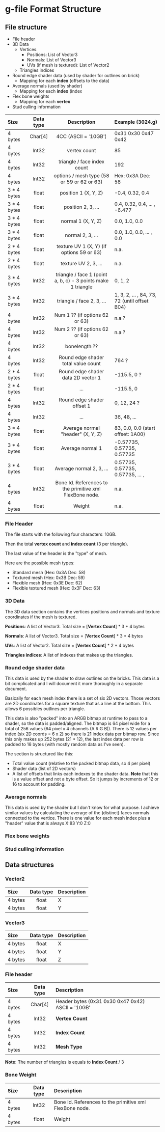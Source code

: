 # g-file Format Structure
## File structure
* File header
* 3D Data
  * Vertices
    * Positions: List of Vector3
    * Normals: List of Vector3
    * UVs (if mesh is textured): List of Vector2
  * Triangles indices
* Round edge shader data (used by shader for outlines on brick)
  * Mapping for each **index** (offsets to the data)
* Average normals (used by shader)
  * Mapping for each **index** (index
* Flex bone weights
  * Mapping for each **vertex**
* Stud culling information


Size | Data type | Description | Example (3024.g)
:------- | :---: | :---: | :--- 
 4 bytes     | Char[4] | 4CC (ASCII = '10GB') | 0x31 0x30 0x47 0x42
 4 bytes     | Int32   | vertex count | 85 
 4 bytes     | Int32   | triangle / face index count | 192
 4 bytes     | Int32   | options / mesh type (58 or 59 or 62 or 63) | Hex: 0x3A Dec: 58
 3 * 4 bytes | float   | position 1 (X, Y, Z) | -0.4,  0.32, 0.4
 3 * 4 bytes | float   | position 2, 3,  ... | 0.4, 0.32, 0.4, ... , -6.477
 3 * 4 bytes | float   | normal 1 (X, Y, Z) | 0.0, 1.0, 0.0
 3 * 4 bytes | float   | normal 2, 3, ... |  0.0, 1.0, 0.0, ... , 0.0
 2 * 4 bytes | float   | texture UV 1 (X, Y) (if options 59 or 63) | n.a.
 2 * 4 bytes | float   | texture UV 2, 3, ... | n.a.
 3 * 4 bytes | Int32   | triangle / face 1 (point a, b, c) - 3 points make 1 triangle | 0, 1, 2
 3 * 4 bytes | Int32   | triangle / face 2,  3, ... | 1, 3, 2, ... , 84, 73, 72 (until offset B04)
 4 bytes     | Int32   | Num 1 ?? (if options 62 or 63) | n.a ?
 4 bytes     | Int32   | Num 2 ?? (if options 62 or 63) | n.a ?
 4 bytes     | Int32   | bonelength ??
 4 bytes     | Int32   | Round edge shader total value count | 764 ?
 2 * 4 bytes | float   | Round edge shader data 2D vector 1 | -115.5, 0 ?
 2 * 4 bytes | float   | ... | -115.5, 0
 4 bytes     | Int32   | Round edge shader offset 1 | 0, 12, 24 ?
 4 bytes     | Int32   | ... | 36, 48, ...
 3 * 4 bytes | float   | Average normal "header" (X, Y, Z) | 83, 0.0, 0.0 (start offset: 1A00)
 3 * 4 bytes | float   | Average normal 1 | -0.57735, 0.57735, 0.57735
 3 * 4 bytes | float   | Average normal 2, 3, ... | 0.57735, 0.57735, 0.57735, ... , 
 4 bytes     | Int32   | Bone Id. References to the primitive xml FlexBone node. | n.a.
 4 bytes     | float   | Weight | n.a.
 
### File Header
The file starts with the following four characters: 10GB.

Then the total **vertex count** and **index count** (3 per triangle).

The last value of the header is the "type" of mesh.

Here are the possible mesh types:
* Standard mesh (Hex: 0x3A Dec: 58)
* Textured mesh (Hex: 0x3B Dec: 59)
* Flexible mesh (Hex: 0x3E Dec: 62)
* Flexible textured mesh (Hex: 0x3F Dec: 63)

### 3D Data
The 3D data section contains the vertices positions and normals and texture coordinates if the mesh is textured.

**Positions**: A list of Vector3. Total size = [**Vertex Count**] \* 3 \* 4 bytes

**Normals**: A list of Vector3. Total size = [**Vertex Count**] \* 3 \* 4 bytes

**UVs**: A list of Vector2. Total size = [**Vertex Count**] \* 2 \* 4 bytes

**Triangles indices**: A list of indexes that makes up the triangles.

### Round edge shader data
This data is used by the shader to draw outlines on the bricks.
This data is a bit complicated and I will document it more thoroughly in a separate document.

Basically for each mesh index there is a set of six 2D vectors.
Those vectors are 2D coordinates for a square texture that as a line at the bottom.
This allows 6 possibles outlines per triangle. 

This data is also "packed" into an ARGB bitmap at runtime to pass to a shader, so the data is padded/aligned.
The bitmap is 64 pixel wide for a total of 256 values (64 pixel x 4 channels (A R G B)).
There is 12 values per index (six 2D coords = 6 x 2) so there is 21 index data per bitmap row.
Since this only makes up 252 bytes (21 * 12), the last index data per row is padded to 16 bytes (with mostly random data as I've seen).

The section is structured like this:
* Total value count (relative to the packed bitmap data, so 4 per pixel)
* Shader data (list of 2D vectors)
* A list of offsets that links each indexes to the shader data. 
**Note** that this is a value offset and not a byte offset. 
So it jumps by increments of 12 or 16 to account for padding.

### Average normals
This data is used by the shader but I don't know for what purpose.
I achieve similar values by calculating the average of the (distinct) faces normals connected to the vertice.
There is one value for each mesh index plus a "header" value that is always X:83 Y:0 Z:0

### Flex bone weights


### Stud culling information


## Data structures
### Vector2
Size | Data type | Description 
:------- | :---: | :--- 
 4 bytes | float | X
 4 bytes | float | Y
 
### Vector3
Size | Data type | Description 
:------- | :---: | :--- 
 4 bytes | float | X
 4 bytes | float | Y
 4 bytes | float | Z
 
### File header
Size | Data type | Description 
:------- | :---: | :--- 
 4 bytes | Char[4] | Header bytes (0x31 0x30 0x47 0x42) ASCII = '10GB'
 4 bytes | Int32 | **Vertex Count**
 4 bytes | Int32 | **Index Count**
 4 bytes | Int32 | **Mesh Type**
 
**Note:** The number of triangles is equals to **Index Count** / 3
 
### Bone Weight
Size | Data type | Description 
:------- | :---: | :--- 
 4 bytes | Int32 | Bone Id. References to the primitive xml FlexBone node.
 4 bytes | float | Weight
 
